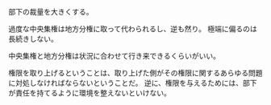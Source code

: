 部下の裁量を大きくする。

過度な中央集権は地方分権に取って代わられるし、逆も然り。
極端に偏るのは長続きしない。

中央集権と地方分権は状況に合わせて行き来できるくらいがいい。

権限を取り上げるということは、取り上げた側がその権限に関するあらゆる問題に対処しなければならないということだ。
逆に、権限を与えるためには、部下が責任を持てるように環境を整えないといけない。
